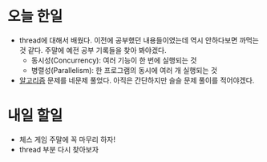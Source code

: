 오늘 한일
========
- thread에 대해서 배웠다. 이전에 공부했던 내용들이였는데 역시 안하다보면 까먹는 것 같다. 주말에 예전 공부 기록들을 찾아 봐야겠다.
  - 동시성(Concurrency): 여러 기능이 한 번에 실행되는 것
  - 병렬성(Parallelism): 한 프로그램의 동시에 여러 개 실행되는 것
- [알고리즘](https://programmers.co.kr/) 문제를 네문제 풀었다. 아직은 간단하지만 슬슬 문제 풀이를 적어야겠다.

내일 할일
========
- 체스 게임 주말에 꼭 마무리 하자!
- thread 부분 다시 찾아보자
